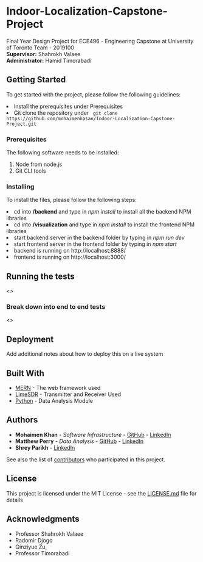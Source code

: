# Indoor-Localization-Capstone-Project
Final Year Design Project for ECE496 - Engineering Capstone at University of Toronto Team - 2019100
<br/> <b>Supervisor:</b> Shahrokh Valaee
<br/> <b>Administrator:</b> Hamid Timorabadi

## Getting Started

To get started with the project, please follow the following guidelines: <br/>
<li >Install the prerequisites under Prerequisites </li>
<li> Git clone the repository under <code> git clone https://github.com/mohaimenhasan/Indoor-Localization-Capstone-Project.git </code></li>

### Prerequisites

The following software needs to be installed:

1. Node from node.js
2. Git CLI tools

### Installing

To install the files, please follow the following steps:

<li> cd into <b>/backend</b> and type in <i> npm install </i> to install all the backend NPM libraries </li>
<li> cd into <b>/visualization</b> and type in <i> npm install </i> to install the frontend NPM libraries </li>
<li> start backend server in the backend folder by typing in <i> npm run dev </i> </li>
<li> start frontend server in the frontend folder by typing in <i> npm start </i></li>
<li> backend is running on http://localhost:8888/ </li>
<li> frontend is running on http://localhost:3000/ </li>

## Running the tests

<>

### Break down into end to end tests

<>

## Deployment

Add additional notes about how to deploy this on a live system

## Built With

* [MERN](https://github.com/Hashnode/mern-starter) - The web framework used
* [LimeSDR](https://www.crowdsupply.com/lime-micro/limesdr) - Transmitter and Receiver Used
* [Python](https://www.python.org/) - Data Analysis Module

## Authors

* **Mohaimen Khan** - *Software Infrastructure* - [GitHub](https://github.com/mohaimenhasan) - [LinkedIn](https://linkedin.com/in/mohaimenkhan)
* **Matthew Perry** - *Data Analysis* - [GitHub](https://github.com/matthewperry97) - [LinkedIn](https://www.linkedin.com/in/matthewperry97)
* **Shrey Parikh** - [LinkedIn](https://www.linkedin.com/in/shreyparikh/)

See also the list of [contributors](https://github.com/mohaimenhasan/Indoor-Localization-Capstone-Project/contributors) who participated in this project.

## License

This project is licensed under the MIT License - see the [LICENSE.md](LICENSE) file for details

## Acknowledgments

* Professor Shahrokh Valaee
* Radomir Djogo 
* Qinziyue Zu,
* Professor Timorabadi
